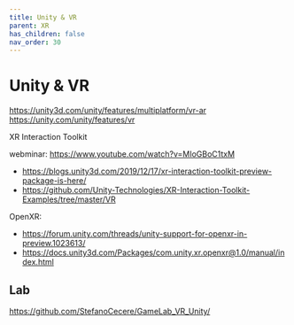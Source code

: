 ```yaml
---
title: Unity & VR
parent: XR
has_children: false
nav_order: 30
---
```


# Unity & VR

<https://unity3d.com/unity/features/multiplatform/vr-ar>
<https://unity.com/unity/features/vr>

XR Interaction Toolkit

webminar: <https://www.youtube.com/watch?v=MIoGBoC1txM>

- <https://blogs.unity3d.com/2019/12/17/xr-interaction-toolkit-preview-package-is-here/>
- <https://github.com/Unity-Technologies/XR-Interaction-Toolkit-Examples/tree/master/VR>

OpenXR:

- <https://forum.unity.com/threads/unity-support-for-openxr-in-preview.1023613/>
- <https://docs.unity3d.com/Packages/com.unity.xr.openxr@1.0/manual/index.html>

## Lab

<https://github.com/StefanoCecere/GameLab_VR_Unity/>
